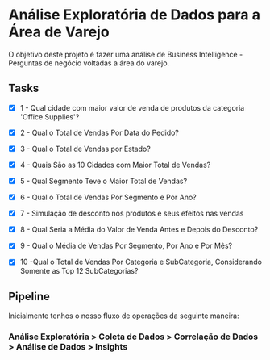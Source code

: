 # Análise Exploratória de Dados para a Área de Varejo 

O objetivo deste projeto é fazer uma análise de Business Intelligence - Perguntas de negócio voltadas a área do varejo.

## Tasks

- [x] 1 - Qual cidade com maior valor de venda de produtos da categoria 'Office Supplies'? 
- [x] 2 - Qual o Total de Vendas Por Data do Pedido?
- [x] 3 - Qual o Total de Vendas por Estado?
- [x] 4 - Quais São as 10 Cidades com Maior Total de Vendas?
- [x] 5 - Qual Segmento Teve o Maior Total de Vendas?
- [x] 6 - Qual o Total de Vendas Por Segmento e Por Ano? 
- [x] 7 - Simulação de desconto nos produtos e seus efeitos nas vendas
- [x] 8 - Qual Seria a Média do Valor de Venda Antes e Depois do Desconto?
- [x] 9 - Qual o Média de Vendas Por Segmento, Por Ano e Por Mês?
- [x] 10 -Qual o Total de Vendas Por Categoria e SubCategoria, Considerando Somente as Top 12 SubCategorias?


 
## Pipeline

Inicialmente tenhos o nosso fluxo de operações da seguinte maneira:
### Análise Exploratória > Coleta de Dados > Correlação de Dados > Análise de Dados > Insights 
